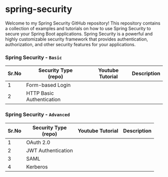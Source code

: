# spring-security
Welcome to my Spring Security GitHub repository! This repository contains a collection of
examples and tutorials on how to use Spring Security to secure your Spring Boot applications.
Spring Security is a powerful and highly customizable security framework that provides 
authentication, authorization, and other security features for your applications.




###  Spring Security - `Basic`

| Sr.No | Security Type<br/>(repo)   | Youtube Tutorial   | Description |
|-------|----------------------------|--------------------|-------------|
| 1     | Form-based Login           |                    |             |
| 2     | HTTP Basic Authentication  |                    |             |


###  Spring Security - `Advanced`

| Sr.No | Security Type<br/>(repo) | Youtube Tutorial   | Description |
|-------|--------------------------|--------------------|-------------|
| 1     | OAuth 2.0                |                    |             |
| 2     | JWT Authentication       |                    |             |
| 3     | SAML                     |                    |             |
| 4     | Kerberos                 |                    |             |
